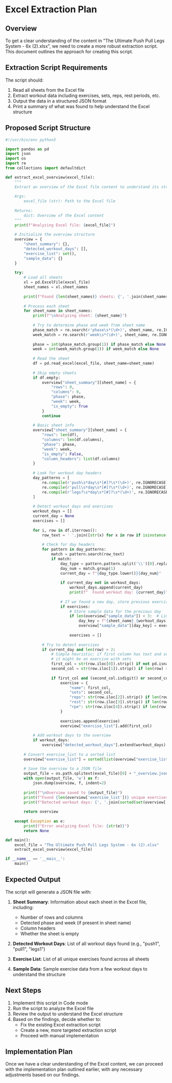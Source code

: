 # Excel Extraction Plan

## Overview

To get a clear understanding of the content in "The Ultimate Push Pull Legs System - 6x (2).xlsx", we need to create a more robust extraction script. This document outlines the approach for creating this script.

## Extraction Script Requirements

The script should:

1. Read all sheets from the Excel file
2. Extract workout data including exercises, sets, reps, rest periods, etc.
3. Output the data in a structured JSON format
4. Print a summary of what was found to help understand the Excel structure

## Proposed Script Structure

```python
#!/usr/bin/env python3

import pandas as pd
import json
import os
import re
from collections import defaultdict

def extract_excel_overview(excel_file):
    """
    Extract an overview of the Excel file content to understand its structure.
    
    Args:
        excel_file (str): Path to the Excel file
        
    Returns:
        dict: Overview of the Excel content
    """
    print(f"Analyzing Excel file: {excel_file}")
    
    # Initialize the overview structure
    overview = {
        "sheet_summary": {},
        "detected_workout_days": [],
        "exercise_list": set(),
        "sample_data": {}
    }
    
    try:
        # Load all sheets
        xl = pd.ExcelFile(excel_file)
        sheet_names = xl.sheet_names
        
        print(f"Found {len(sheet_names)} sheets: {', '.join(sheet_names)}")
        
        # Process each sheet
        for sheet_name in sheet_names:
            print(f"\nAnalyzing sheet: {sheet_name}")
            
            # Try to determine phase and week from sheet name
            phase_match = re.search(r'phase\s*(\d+)', sheet_name, re.IGNORECASE)
            week_match = re.search(r'week\s*(\d+)', sheet_name, re.IGNORECASE)
            
            phase = int(phase_match.group(1)) if phase_match else None
            week = int(week_match.group(1)) if week_match else None
            
            # Read the sheet
            df = pd.read_excel(excel_file, sheet_name=sheet_name)
            
            # Skip empty sheets
            if df.empty:
                overview["sheet_summary"][sheet_name] = {
                    "rows": 0,
                    "columns": 0,
                    "phase": phase,
                    "week": week,
                    "is_empty": True
                }
                continue
            
            # Basic sheet info
            overview["sheet_summary"][sheet_name] = {
                "rows": len(df),
                "columns": len(df.columns),
                "phase": phase,
                "week": week,
                "is_empty": False,
                "column_headers": list(df.columns)
            }
            
            # Look for workout day headers
            day_patterns = [
                re.compile(r'push\s*day\s*[#]?\s*(\d+)', re.IGNORECASE),
                re.compile(r'pull\s*day\s*[#]?\s*(\d+)', re.IGNORECASE),
                re.compile(r'legs?\s*day\s*[#]?\s*(\d+)', re.IGNORECASE)
            ]
            
            # Detect workout days and exercises
            workout_days = []
            current_day = None
            exercises = []
            
            for i, row in df.iterrows():
                row_text = ' '.join([str(x) for x in row if isinstance(x, str)])
                
                # Check for day headers
                for pattern in day_patterns:
                    match = pattern.search(row_text)
                    if match:
                        day_type = pattern.pattern.split('\\')[0].replace('?', '').split('day')[0].strip()
                        day_num = match.group(1)
                        current_day = f"{day_type.lower()}{day_num}"
                        
                        if current_day not in workout_days:
                            workout_days.append(current_day)
                            print(f"  Found workout day: {current_day}")
                        
                        # If we found a new day, store previous exercises
                        if exercises:
                            # Store sample data for the previous day
                            if len(overview["sample_data"]) < 3:  # Limit to 3 samples
                                day_key = f"{sheet_name}_{workout_days[-2]}" if len(workout_days) > 1 else f"{sheet_name}_{workout_days[0]}"
                                overview["sample_data"][day_key] = exercises[:5]  # Store up to 5 exercises
                            
                            exercises = []
                
                # Try to detect exercises
                if current_day and len(row) > 2:
                    # Simple heuristic: if first column has text and second column looks like a number
                    # it might be an exercise with sets
                    first_col = str(row.iloc[0]).strip() if not pd.isna(row.iloc[0]) else ""
                    second_col = str(row.iloc[1]).strip() if len(row) > 1 and not pd.isna(row.iloc[1]) else ""
                    
                    if first_col and (second_col.isdigit() or second_col in ['1', '2', '3', '4', '5']):
                        exercise = {
                            "name": first_col,
                            "sets": second_col,
                            "reps": str(row.iloc[2]).strip() if len(row) > 2 and not pd.isna(row.iloc[2]) else "",
                            "rest": str(row.iloc[3]).strip() if len(row) > 3 and not pd.isna(row.iloc[3]) else "",
                            "rpe": str(row.iloc[4]).strip() if len(row) > 4 and not pd.isna(row.iloc[4]) else ""
                        }
                        
                        exercises.append(exercise)
                        overview["exercise_list"].add(first_col)
            
            # Add workout days to the overview
            if workout_days:
                overview["detected_workout_days"].extend(workout_days)
        
        # Convert exercise_list to a sorted list
        overview["exercise_list"] = sorted(list(overview["exercise_list"]))
        
        # Save the overview to a JSON file
        output_file = os.path.splitext(excel_file)[0] + "_overview.json"
        with open(output_file, 'w') as f:
            json.dump(overview, f, indent=2)
        
        print(f"\nOverview saved to {output_file}")
        print(f"Found {len(overview['exercise_list'])} unique exercises")
        print(f"Detected workout days: {', '.join(sorted(set(overview['detected_workout_days'])))}")
        
        return overview
        
    except Exception as e:
        print(f"Error analyzing Excel file: {str(e)}")
        return None

def main():
    excel_file = "The Ultimate Push Pull Legs System - 6x (2).xlsx"
    extract_excel_overview(excel_file)

if __name__ == '__main__':
    main()
```

## Expected Output

The script will generate a JSON file with:

1. **Sheet Summary**: Information about each sheet in the Excel file, including:
   - Number of rows and columns
   - Detected phase and week (if present in sheet name)
   - Column headers
   - Whether the sheet is empty

2. **Detected Workout Days**: List of all workout days found (e.g., "push1", "pull1", "legs1")

3. **Exercise List**: List of all unique exercises found across all sheets

4. **Sample Data**: Sample exercise data from a few workout days to understand the structure

## Next Steps

1. Implement this script in Code mode
2. Run the script to analyze the Excel file
3. Review the output to understand the Excel structure
4. Based on the findings, decide whether to:
   - Fix the existing Excel extraction script
   - Create a new, more targeted extraction script
   - Proceed with manual implementation

## Implementation Plan

Once we have a clear understanding of the Excel content, we can proceed with the implementation plan outlined earlier, with any necessary adjustments based on our findings.